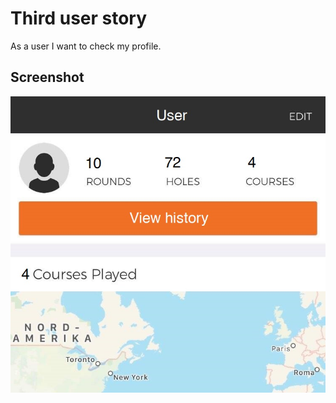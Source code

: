 # Third user story
As a user I want to check my profile.

## Screenshot
![Profile](img/img_3.jpg "Profile")